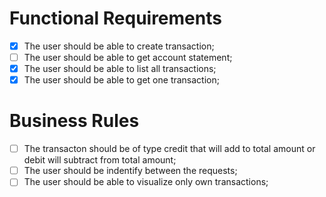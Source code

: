 # Functional Requirements

- [x] The user should be able to create transaction;
- [ ] The user should be able to get account statement;
- [x] The user should be able to list all transactions;
- [x] The user should be able to get one transaction;

# Business Rules

- [ ] The transacton should be of type  credit that will add to total amount or debit will subtract from total amount;
- [ ] The user should be indentify between the requests;
- [ ] The user should be able to visualize only own transactions;